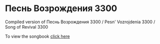 # Песнь Возрождения 3300

Compiled version of Песнь Возрождения 3300 / Pesn' Vozrojdenia 3300 / Song of Revival 3300

To view the songbook [click here](https://denischernyavsky.github.io/pv3300/)